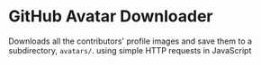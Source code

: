 # GitHub Avatar Downloader

Downloads all the contributors' profile images and save them to a subdirectory, `avatars/`. using simple HTTP requests in JavaScript